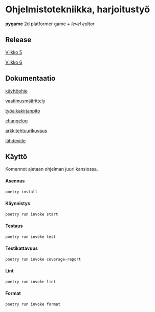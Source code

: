 # Ohjelmistotekniikka, harjoitustyö
**pygame** 2d platformer game + *level editor*

## Release
[Viikko 5](https://github.com/Zediyo/ot-harjoitustyo/releases/tag/viikko5)

[Viikko 6](https://github.com/Zediyo/ot-harjoitustyo/releases/tag/viikko6)

## Dokumentaatio
[käyttöohje](dokumentaatio/kayttoohje.md)

[vaatimusmäärittely](dokumentaatio/vaatimusmaarittely.md)

[työaikakirjanpito](dokumentaatio/tuntikirjanpito.md)

[changelog](dokumentaatio/changelog.md)

[arkkitehtuurikuvaus](dokumentaatio/arkkitehtuuri.md)

[lähdeviite](dokumentaatio/lahdeviite.md)

## Käyttö
Komennot ajetaan ohjelman juuri kansiossa.

#### Asennus
```bash
poetry install
```
#### Käynnistys
```bash
poetry run invoke start
```
#### Testaus
```bash
poetry run invoke test
```
#### Testikattavuus
```bash
poetry run invoke coverage-report
```
#### Lint
```bash
poetry run invoke lint
```
#### Format
```bash
poetry run invoke format
```
